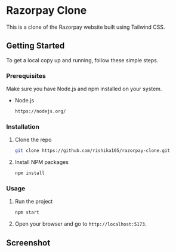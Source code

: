 # Razorpay Clone

This is a clone of the Razorpay website built using Tailwind CSS.

## Getting Started

To get a local copy up and running, follow these simple steps.

### Prerequisites

Make sure you have Node.js and npm installed on your system.

- Node.js
  ```sh
  https://nodejs.org/
  ```

### Installation

1. Clone the repo
   ```sh
   git clone https://github.com/rishika105/razorpay-clone.git
   ```
2. Install NPM packages
   ```sh
   npm install
   ```

### Usage

1. Run the project
   ```sh
   npm start
   ```
2. Open your browser and go to `http://localhost:5173`.

## Screenshot




